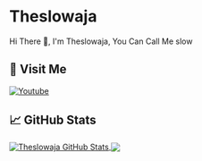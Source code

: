 # Theslowaja
Hi There 👋, I'm Theslowaja, You Can Call Me slow
<br>
## 🚶 Visit Me
[![Youtube](https://www.youtube.com/channel/UCdDFNysfK1Uqg6M_JVddh2A=white)](https://www.youtube.com/channel/UCdDFNysfK1Uqg6M_JVddh2A)
## &#x1f4c8; GitHub Stats
<a href="https://github.com/Theslowaja">
  <img align="center" src="https://github-readme-stats.vercel.app/api?username=Theslowaja&count_private=true&show_icons=true&hide_border=false&custom_title=Theslowaja%20Github%20Stats&include_all_commits=true&hide=issues&theme=tokyonight" alt="Theslowaja GitHub Stats" />
</a>
<a href="https://github.com/Theslowaja">
  <img align="center" src="https://github-readme-stats.vercel.app/api/top-langs/?username=Theslowaja&layout=compact&hide_border=true&theme=tokyonight" />
</a>
